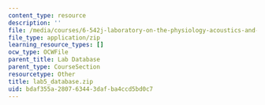 ```yaml
---
content_type: resource
description: ''
file: /media/courses/6-542j-laboratory-on-the-physiology-acoustics-and-perception-of-speech-fall-2005/bdaf355a280763443dafba4ccd5bd0c7_lab5_database.zip
file_type: application/zip
learning_resource_types: []
ocw_type: OCWFile
parent_title: Lab Database
parent_type: CourseSection
resourcetype: Other
title: lab5_database.zip
uid: bdaf355a-2807-6344-3daf-ba4ccd5bd0c7
---
```

